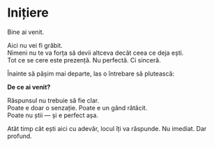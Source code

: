 # Inițiere

Bine ai venit.

Aici nu vei fi grăbit.  
Nimeni nu te va forța să devii altceva decât ceea ce deja ești.  
Tot ce se cere este prezență. Nu perfectă. Ci sinceră.

Înainte să pășim mai departe, las o întrebare să plutească:

**De ce ai venit?**

Răspunsul nu trebuie să fie clar.  
Poate e doar o senzație. Poate e un gând rătăcit.  
Poate nu știi — și e perfect așa.

Atât timp cât ești aici cu adevăr, locul îți va răspunde.
Nu imediat. Dar profund.
